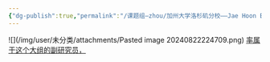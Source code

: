 ```yaml
---
{"dg-publish":true,"permalink":"/课题组—zhou/加州大学洛杉矶分校——Jae Hoon Bahn（在勋班）/","dgPassFrontmatter":true}
---
```


![](/img/user/未分类/attachments/Pasted image 20240822224709.png)
[率属于这个大组的副研究员，](https://xiaolab.ibp.ucla.edu/research/)

